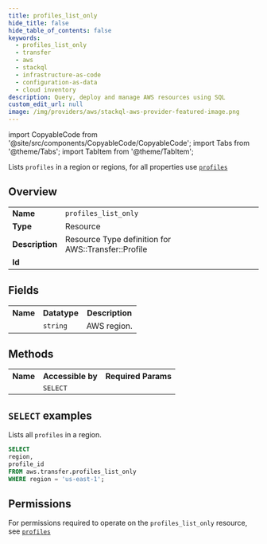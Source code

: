 ```yaml
---
title: profiles_list_only
hide_title: false
hide_table_of_contents: false
keywords:
  - profiles_list_only
  - transfer
  - aws
  - stackql
  - infrastructure-as-code
  - configuration-as-data
  - cloud inventory
description: Query, deploy and manage AWS resources using SQL
custom_edit_url: null
image: /img/providers/aws/stackql-aws-provider-featured-image.png
---
```


import CopyableCode from '@site/src/components/CopyableCode/CopyableCode';
import Tabs from '@theme/Tabs';
import TabItem from '@theme/TabItem';

Lists <code>profiles</code> in a region or regions, for all properties use <a href="/providers/aws/serviceName/profiles/"><code>profiles</code></a>

## Overview
<table><tbody>
<tr><td><b>Name</b></td><td><code>profiles_list_only</code></td></tr>
<tr><td><b>Type</b></td><td>Resource</td></tr>
<tr><td><b>Description</b></td><td>Resource Type definition for AWS::Transfer::Profile</td></tr>
<tr><td><b>Id</b></td><td><CopyableCode code="aws.transfer.profiles_list_only" /></td></tr>
</tbody></table>

## Fields
<table><tbody><tr><th>Name</th><th>Datatype</th><th>Description</th></tr><tr><td><CopyableCode code="region" /></td><td><code>string</code></td><td>AWS region.</td></tr>
</tbody></table>

## Methods

<table><tbody>
  <tr>
    <th>Name</th>
    <th>Accessible by</th>
    <th>Required Params</th>
  </tr>
  <tr>
    <td><CopyableCode code="list_resources" /></td>
    <td><code>SELECT</code></td>
    <td><CopyableCode code="region" /></td>
  </tr>
</tbody></table>

## `SELECT` examples
Lists all <code>profiles</code> in a region.
```sql
SELECT
region,
profile_id
FROM aws.transfer.profiles_list_only
WHERE region = 'us-east-1';
```


## Permissions

For permissions required to operate on the <code>profiles_list_only</code> resource, see <a href="/providers/aws/transfer/profiles/#permissions"><code>profiles</code></a>

